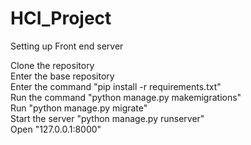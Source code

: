 # HCI_Project
Setting up Front end server

Clone the repository<br/>
Enter the base repository<br/>
Enter the command "pip install -r requirements.txt"<br/>
Run the command "python manage.py makemigrations"<br/>
Run "python manage.py migrate"<br/>
Start the server "python manage.py runserver"<br/>
Open "127.0.0.1:8000"<br/>

